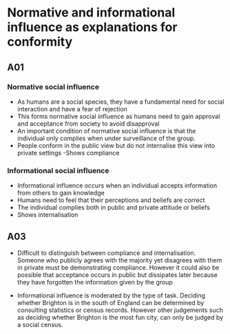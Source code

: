 # Normative and informational influence as explanations for conformity

## A01
### Normative social influence
- As humans are a social species, they have a fundamental need for social interaction and have a fear of rejection
- This forms normative social influence as humans need to gain approval and acceptance from society to avoid disapproval
- An important condition of normative social influence is that the individual only complies when under surveillance of the group.
- People conform in the public view but do not internalise this view into private settings
-Shows compliance
### Informational social influence
- Informational influence occurs when an individual accepts information from others to gain knowledge
- Humans need to feel that their perceptions and beliefs are correct
- The individual complies both in public and private attitude or beliefs
- Shows internalisation

## A03
- Difficult to distinguish between compliance and internalisation. Someone who publicly agrees with the majority yet disagrees with them in private must be demonstrating compliance. However it could also be possible that acceptance occurs in public but dissipates later because they have forgotten the information given by the group

- Informational influence is moderated by the type of task. Deciding whether Brighton is in the south of England can be determined by consulting statistics or census records. However other judgements such as deciding whether Brighton is the most fun city, can only be judged by a social census.
